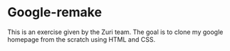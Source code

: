 # Google-remake
This is an exercise given by the Zuri team. The goal is to clone my google homepage from the scratch using HTML and CSS.
